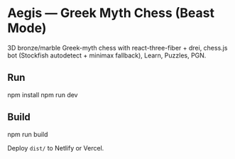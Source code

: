 # Aegis — Greek Myth Chess (Beast Mode)

3D bronze/marble Greek-myth chess with react-three-fiber + drei, chess.js bot (Stockfish autodetect + minimax fallback), Learn, Puzzles, PGN.

## Run
npm install
npm run dev

## Build
npm run build

Deploy `dist/` to Netlify or Vercel.
